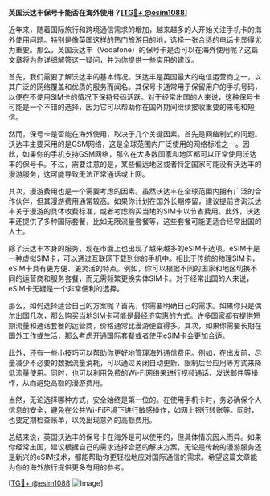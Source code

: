 **英国沃达丰保号卡能否在海外使用？[[TG💪+ @esim1088](https://t.me/s/esim1088)]**

近年来，随着国际旅行和跨境通信需求的增加，越来越多的人开始关注手机卡的海外使用问题。特别是像英国这样的热门旅游目的地，选择一张合适的电话卡显得尤为重要。那么，英国沃达丰（Vodafone）的保号卡是否可以在海外使用呢？这篇文章将为你详细解答这一疑问，并为你提供一些实用的建议。

首先，我们需要了解沃达丰的基本情况。沃达丰是英国最大的电信运营商之一，以其广泛的网络覆盖和优质的服务而闻名。其保号卡通常用于保留用户的手机号码，以便在不使用SIM卡的情况下保持号码活跃。对于经常出国的人来说，这种保号卡可能是一个不错的选择，因为它可以帮助你在国外期间继续接收重要的来电和短信。

然而，保号卡是否能在海外使用，取决于几个关键因素。首先是网络制式的问题。沃达丰主要采用的是GSM网络，这是全球范围内广泛使用的网络标准之一。因此，如果你的手机支持GSM网络，那么在大多数国家和地区都可以正常使用沃达丰的保号卡。不过，需要注意的是，某些偏远地区或者特定国家可能没有沃达丰的漫游服务，这可能导致无法正常通话或上网。

其次，漫游费用也是一个需要考虑的因素。虽然沃达丰在全球范围内拥有广泛的合作伙伴，但其漫游费用通常较高。如果你计划在国外长期停留，建议提前咨询沃达丰关于漫游的具体收费标准，或者考虑购买当地的SIM卡以节省费用。此外，沃达丰还提供了多种国际套餐，比如无限流量套餐等，这些套餐可能更适合经常出国的人士。

除了沃达丰本身的服务，现在市面上也出现了越来越多的eSIM卡选项。eSIM卡是一种虚拟SIM卡，可以通过互联网下载到你的手机中。相比于传统的物理SIM卡，eSIM卡具有更方便、更灵活的特点。例如，你可以根据不同的国家和地区切换不同的运营商和服务套餐，而无需频繁更换实体SIM卡。对于经常出国的人来说，eSIM卡无疑是一个非常便利的选择。

那么，如何选择适合自己的方案呢？首先，你需要明确自己的需求。如果你只是偶尔出国几次，那么购买当地SIM卡可能是最经济实惠的方式。许多国家都有提供短期流量和通话套餐的运营商，价格通常比漫游便宜得多。其次，如果你需要长期在国外工作或生活，那么考虑开通国际套餐或者使用eSIM卡会更加合适。

此外，还有一些小技巧可以帮助你更好地管理海外通信费用。例如，在出发前，尽量减少不必要的数据流量消耗，可以通过关闭自动更新、限制后台应用等方式来降低流量使用。同时，也可以利用免费的Wi-Fi网络来进行视频通话、发送邮件等操作，从而避免高额的漫游费用。

当然，无论选择哪种方式，安全始终是第一位的。在使用手机卡时，务必确保个人信息的安全，避免在公共Wi-Fi环境下进行敏感操作，如网上银行转账等。同时，也要定期检查账单，以免出现意外的高额费用。

总结来说，英国沃达丰的保号卡在海外是可以使用的，但具体情况因人而异。如果你经常出国，建议根据自己的需求选择合适的解决方案，无论是传统的漫游服务还是新兴的eSIM技术，都能帮助你更轻松地应对国际通信的需求。希望这篇文章能为你的海外旅行提供更多有用的参考。

[[TG💪+ @esim1088](https://t.me/s/esim1088) ![Image](https://i.postimg.cc/4NQfJmqS/Snipaste-2025-05-13-00-14-12.png)]